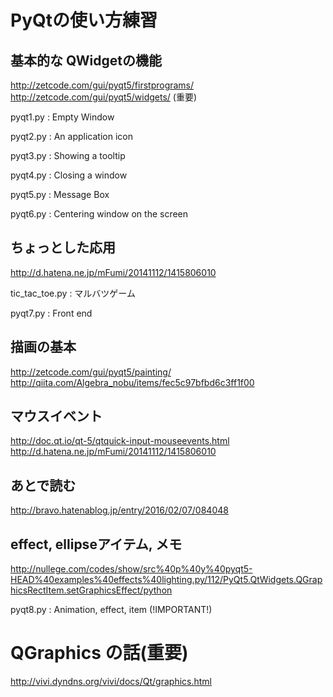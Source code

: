 # PyQtの使い方練習

## 基本的な QWidgetの機能
http://zetcode.com/gui/pyqt5/firstprograms/
http://zetcode.com/gui/pyqt5/widgets/ (重要)

pyqt1.py : Empty Window

pyqt2.py : An application icon

pyqt3.py : Showing a tooltip

pyqt4.py : Closing a window

pyqt5.py : Message Box

pyqt6.py : Centering window on the screen

## ちょっとした応用
http://d.hatena.ne.jp/mFumi/20141112/1415806010

tic_tac_toe.py : マルバツゲーム

pyqt7.py : Front end


## 描画の基本
http://zetcode.com/gui/pyqt5/painting/
http://qiita.com/Algebra_nobu/items/fec5c97bfbd6c3ff1f00

## マウスイベント
http://doc.qt.io/qt-5/qtquick-input-mouseevents.html
http://d.hatena.ne.jp/mFumi/20141112/1415806010

## あとで読む
http://bravo.hatenablog.jp/entry/2016/02/07/084048

## effect, ellipseアイテム, メモ
http://nullege.com/codes/show/src%40p%40y%40pyqt5-HEAD%40examples%40effects%40lighting.py/112/PyQt5.QtWidgets.QGraphicsRectItem.setGraphicsEffect/python

pyqt8.py : Animation, effect, item (!IMPORTANT!)

# QGraphics の話(重要)
http://vivi.dyndns.org/vivi/docs/Qt/graphics.html